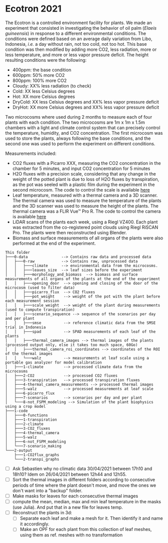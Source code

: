 # Ecotron 2021

The Ecotron is a controlled environment facility for plants. We made an experiment 
that consisted in investigating the behavior of oil palm (*Elaeis guineensis*) in response to 
a different environmental conditions. The conditions were defined based on an average daily variation from Libo, Indonesia, *i.e.* a day without rain, not too cold, not too hot. This base condition was then modified by adding more CO2, less radiation, more or less temperature, and more or less vapor pressure deficit. The height resulting conditions were the following:

- 400ppm: the base condition
- 600ppm: 50% more CO2
- 800ppm: 100% more CO2
- Cloudy: XX% less radiation (to check)
- Cold: XX less Celsius degrees 
- Hot: XX more Celsius degrees
- DryCold: XX less Celsius degrees and XX% less vapor pressure deficit
- DryHot: XX more Celsius degrees and XX% less vapor pressure deficit
 
Two microcosms where used during 2 months to measure each of four plants with each condition. The two microcosms are 1m x 1m x 1.5m chambers with a light and climate control system that can precisely control the temperature, humidity, and CO2 concentration. The first microcosm was used to store the plants, always following the base conditions, and the second one was used to perform the experiment on different conditions. 

Measurements included: 

- CO2 fluxes with a Picarro XXX, measuring the CO2 concentration in the chamber for 5 minutes, and input CO2 concentration for 5 minutes
- H2O fluxes with a precision scale, considering that any change in the weight of the potted plant is due to loss of H2O fluxes by transpiration, as the pot was seeled with a plastic film during the experiment in the second microcosm. The code to control the scale is available [here](https://github.com/ARCHIMED-platform/Precision_scale-Raspberry_Pi)
- Leaf temperature, measured with a thermal camera and a 3D scanner. The thermal camera was used to measure the temperature of the plants and the 3D scanner was used to measure the height of the plants. The thermal camera was a FLIR Vue™ Pro R. The code to control the camera is available [here](https://github.com/ARCHIMED-platform/FLIR_Vue_Pro-Raspberri_Pi)
- LiDAR scans of the plants each week, using a Riegl VZ400. Each plant was extracted from the co-registered point clouds using Riegl RiSCAN Pro. The plants were then reconstructed using Blender.
- Biomass and surface measurements of all organs of the plants were also performed at the end of the experiment.

```
This folder
├───0-data               --> Contains raw data and processed data
│   ├───0-raw            --> Contains raw, unprocessed data
│   │   ├───climate      --> environmental data from the microcosms.
│   │   ├───leaves_size  --> leaf sizes before the experiment
│   │   ├───morphology_and_biomass  --> biomass and surface measurements of all organs of the plants at the end of the experiment
│   │   ├───opening_door  --> opening and closing of the door of the microcosm (used to filter data)
│   │   ├───picarro_flux  --> CO2 fluxes
│   │   ├───pot_weight    --> weight of the pot with the plant before each measurement session
│   │   ├───scale_weight  --> weight of the plant during measurements (used to compute transpiration)
│   │   ├───scenario_sequence --> sequence of the scenarios per day and per plant 
│   │   ├───smse          --> reference climatic data from the SMSE trial in Indonesia
│   │   ├───spad          --> SPAD measurements of each leaf of the plants
│   │   ├───thermal_camera_images --> thermal images of the plants (processed output only, else it takes too much space, 60Go)
│   │   ├───thermal_camera_roi_coordinates --> coordinates of the ROI of the thermal images
│   │   └───walz          --> measurements at leaf scale using a portable gas analyzer for model calibration
│   ├───1-climate         --> processed climate data from the microcosms
│   ├───2-CO2             --> processed CO2 fluxes
│   ├───3-transpiration   --> processed transpiration fluxes
│   ├───4-thermal_camera_measurements --> processed thermal images
│   ├───5-walz            --> processed measurements at leaf scale
│   ├───6-picarro_flux    
│   ├───7-scenarios       --> scenarios per day and per plant
│   └───8-not_FSPM_modeling --> Simulation of the plant biophysics using a crop model
├───1-code
│   ├───0-functions
│   ├───1-transpiration
│   ├───2-climate
│   ├───3-CO2_fluxes
│   ├───4-thermal_camera
│   ├───5-walz
│   ├───6-not_FSPM_modeling
│   └───7-scenario_making
└───2-output
    ├───1-CO2flux_graphs
    └───2-transpi_graphs
```

- [ ] Ask Sebastien why no climatic data 30/04/2021 between 17h10 and 18h10? Idem on 26/04/2021 between 12h44 and 12h55.
- [ ] Sort the thermal images in different folders according to consecutive periods of time where the plant doesn't move,
and move the ones we don't want into a "backup" folder.
- [ ] Make masks for leaves for each consecutive thermal images
- [ ] compute the mean, median, max and min leaf temperature in the masks (use Julia). And put that in a new file for leaves temp.
- [ ] Reconstruct the plants in 3d:
  - [ ] Separate each leaf and make a mesh for it. Then identify it and name it accordingly.
  - [ ] Make an OPF for each plant from this collection of leaf meshes, using them as ref. meshes with no transformation